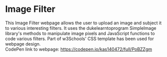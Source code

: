 # Image Filter
This Image Filter webpage allows the user to upload an image and subject it to various interesting filters. It uses the dukelearntoprogram SimpleImage library's methods to manipulate image pixels and JavaScript functions to code various filters. Part of w3Schools' CSS template has been used for webpage design.
<br>
CodePen link  to webpage: https://codepen.io/kas140472/full/PoBZZgm
